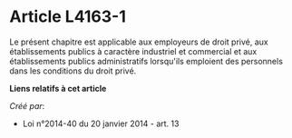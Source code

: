 # Article L4163-1

Le présent chapitre est applicable aux employeurs de droit privé, aux établissements publics à caractère industriel et
commercial et aux établissements publics administratifs lorsqu'ils emploient des personnels dans les conditions du droit
privé.

**Liens relatifs à cet article**

_Créé par_:

  - Loi n°2014-40 du 20 janvier 2014 - art. 13
